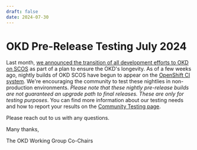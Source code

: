 ```yaml
---
draft: false 
date: 2024-07-30
---
```


<!-- cSpell:ignore SCOS ostree nightlies -->

# OKD Pre-Release Testing July 2024

Last month, [we announced the transition of all development efforts to OKD on SCOS](https://okd.io/blog/2024/06/01/okd-future-statement) as part of a plan to ensure the OKD's longevity. As of a few weeks ago, nightly builds of OKD SCOS have begun to appear on the [OpenShift CI system](https://amd64.origin.releases.ci.openshift.org). We're encouraging the community to test these nightlies in non-production environments. *Please note that these nightly pre-release builds are not guaranteed an upgrade path to final releases. These are only for testing purposes*. You can find more information about our testing needs and how to report your results on the [Community Testing page](https://github.com/okd-project/okd/blob/master/COMMUNITY-TESTING.md).

Please reach out to us with any questions. 

Many thanks,

The OKD Working Group Co-Chairs
